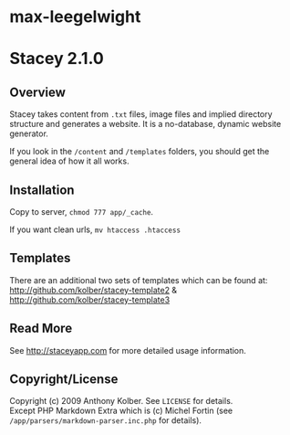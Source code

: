 max-leegelwight
===============
# Stacey 2.1.0

## Overview
Stacey takes content from `.txt` files, image files and implied directory structure and generates a website. 
It is a no-database, dynamic website generator.

If you look in the `/content` and `/templates` folders, you should get the general idea of how it all works.

## Installation

Copy to server, `chmod 777 app/_cache`.

If you want clean urls, `mv htaccess .htaccess`

## Templates

There are an additional two sets of templates which can be found at:  
<http://github.com/kolber/stacey-template2> &  
<http://github.com/kolber/stacey-template3>

## Read More

See <http://staceyapp.com> for more detailed usage information.

## Copyright/License

Copyright (c) 2009 Anthony Kolber. See `LICENSE` for details.  
Except PHP Markdown Extra which is (c) Michel Fortin (see `/app/parsers/markdown-parser.inc.php` for details).
